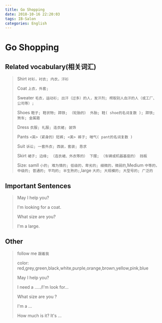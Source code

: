 ```yaml
---
title: Go Shopping
date: 2018-10-16 22:20:03
tags: IB-Salon
categories: English
---
```



# Go Shopping

## Related vocabulary(相关词汇)

> Shirt `衬衫，衬衣; 内衣，汗衫`
> 
> Coat `上衣，外套;`
> 
> Sweater `毛衣，运动衫; 出汗（过多）的人，发汗剂; 榨取别人血汗的人（或工厂、公司等）;`
> 
> Shoes `鞋子; 鞋状物; 蹄铁; （轮胎的） 外胎; 鞋( shoe的名词复数 ); 蹄铁; 煞车; 金属箍`
> 
> Dress `衣服; 礼服; 连衣裙; 装饰`
> 
> Pants `<英>（紧身的）短裤; <美> 裤子; 喘气( pant的名词复数 )`
> 
> Suit `诉讼; 一套外衣; 西装，套装; 恳求`
> 
> Skirt `裙子; 边缘; （连衣裙、外衣等的） 下摆; （车辆或机器基座的） 挡板`
> 
> Size: samll `小的; 难为情的; 低级的，卑劣的; 细微的，微弱的`,Medium `中等的，中级的; 普通的; 平均的; 半生熟的;`,large `大的; 大规模的; 大型号的; 广泛的`

## Important Sentences

> May I help you?
> 
> I'm looking for a coat.
> 
> What size are you?
> 
> I'm a large.


## Other

> follow me `跟着我`
> 
> color: red,grey,green,black,white,purple,orange,brown,yellow,pink,blue
> 
> May I help you?
> 
> I need a ...../I'm look for...
> 
> What size are you ?
> 
> I'm a ...
> 
> How much is it? It's ...
